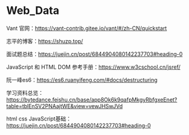 # Web_Data

Vant 官网：https://vant-contrib.gitee.io/vant/#/zh-CN/quickstart

志平的博客：https://shuzp.top/

面试题总结：https://juejin.cn/post/6844904080142237703#heading-0

JavaScript 和 HTML DOM 参考手册：https://www.w3cschool.cn/jsref/

阮一峰es6：https://es6.ruanyifeng.com/#docs/destructuring

学习资料总览：https://bytedance.feishu.cn/base/app8Ok6k9qafpMkgyRbfgxeEnet?table=tblEnSV2PNAajtWE&view=vewJHSwJVd

html css JavaScript基础：https://juejin.cn/post/6844904080142237703#heading-0

